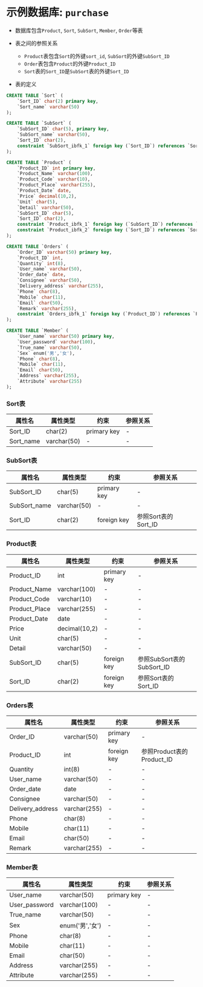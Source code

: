 # 示例数据库: `purchase`

- 数据库包含`Product`, `Sort`, `SubSort`, `Member`, `Order`等表
- 表之间的参照关系
  - `Product`表包含`Sort`的外键`sort_id`, `SubSort`的外键`SubSort_ID`
  - `Order`表包含`Product`的外键`Product_ID`
  - `Sort`表的`Sort_ID`是`SubSort`表的外键`Sort_ID`

- 表的定义
```sql
CREATE TABLE `Sort` (
    `Sort_ID` char(2) primary key,
    `Sort_name` varchar(50)
);

CREATE TABLE `SubSort` (
    `SubSort_ID` char(5), primary key,
    `SubSort_name` varchar(50),
    `Sort_ID` char(2),
    constraint `SubSort_ibfk_1` foreign key (`Sort_ID`) references `Sort` (`Sort_ID`)
);

CREATE TABLE `Product` (
    `Product_ID` int primary key,
    `Product_Name` varchar(100),
    `Product_Code` varchar(10),
    `Product_Place` varchar(255),
    `Product_Date` date,
    `Price` decimal(10,2),
    `Unit` char(5),
    `Detail` varchar(50),
    `SubSort_ID` char(5),
    `Sort_ID` char(2),
    constraint `Product_ibfk_1` foreign key (`SubSort_ID`) references `SubSort` (`SubSort_ID`),
    constraint `Product_ibfk_2` foreign key (`Sort_ID`) references `Sort` (`Sort_ID`)
);

CREATE TABLE `Orders` (
    `Order_ID` varchar(50) primary key,
    `Product_ID` int,
    `Quantity` int(8),
    `User_name` varchar(50),
    `Order_date` date,
    `Consignee` varchar(50),
    `Delivery_address` varchar(255),
    `Phone` char(8),
    `Mobile` char(11),
    `Email` char(50),
    `Remark` varchar(255),
    constraint `Orders_ibfk_1` foreign key (`Product_ID`) references `Product` (`Product_ID`)
);

CREATE TABLE `Member` (
    `User_name` varchar(50) primary key,
    `User_password` varchar(100),
    `True_name` varchar(50),
    `Sex` enum('男','女'),
    `Phone` char(8),
    `Mobile` char(11),
    `Email` char(50),
    `Address` varchar(255),
    `Attribute` varchar(255)
);
```

### Sort表
| 属性名 | 属性类型 | 约束 | 参照关系 |
|--------|----------|------|-----------|
| Sort_ID | char(2) | primary key | - |
| Sort_name | varchar(50) | - | - |

### SubSort表
| 属性名 | 属性类型 | 约束 | 参照关系 |
|--------|----------|------|-----------|
| SubSort_ID | char(5) | primary key | - |
| SubSort_name | varchar(50) | - | - |
| Sort_ID | char(2) | foreign key | 参照Sort表的Sort_ID |

### Product表
| 属性名 | 属性类型 | 约束 | 参照关系 |
|--------|----------|------|-----------|
| Product_ID | int | primary key | - |
| Product_Name | varchar(100) | - | - |
| Product_Code | varchar(10) | - | - |
| Product_Place | varchar(255) | - | - |
| Product_Date | date | - | - |
| Price | decimal(10,2) | - | - |
| Unit | char(5) | - | - |
| Detail | varchar(50) | - | - |
| SubSort_ID | char(5) | foreign key | 参照SubSort表的SubSort_ID |
| Sort_ID | char(2) | foreign key | 参照Sort表的Sort_ID |

### Orders表
| 属性名 | 属性类型 | 约束 | 参照关系 |
|--------|----------|------|-----------|
| Order_ID | varchar(50) | primary key | - |
| Product_ID | int | foreign key | 参照Product表的Product_ID |
| Quantity | int(8) | - | - |
| User_name | varchar(50) | - | - |
| Order_date | date | - | - |
| Consignee | varchar(50) | - | - |
| Delivery_address | varchar(255) | - | - |
| Phone | char(8) | - | - |
| Mobile | char(11) | - | - |
| Email | char(50) | - | - |
| Remark | varchar(255) | - | - |

### Member表
| 属性名 | 属性类型 | 约束 | 参照关系 |
|--------|----------|------|-----------|
| User_name | varchar(50) | primary key | - |
| User_password | varchar(100) | - | - |
| True_name | varchar(50) | - | - |
| Sex | enum('男','女') | - | - |
| Phone | char(8) | - | - |
| Mobile | char(11) | - | - |
| Email | char(50) | - | - |
| Address | varchar(255) | - | - |
| Attribute | varchar(255) | - | - |
